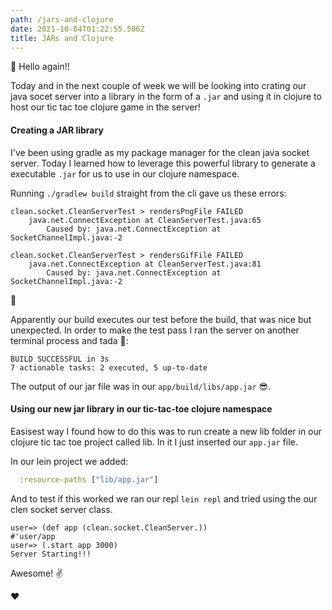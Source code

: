 ```yaml
---
path: /jars-and-clojure
date: 2021-10-04T01:22:55.506Z
title: JARs and Clojure 
---
```


👋 Hello again!!

Today and in the next couple of week we will be looking into crating our java socet server into a library in the form of
a `.jar` and using it in clojure to host our tic tac toe clojure game in the server!

#### Creating a JAR library

I've been using gradle as my package manager for the clean java socket server. Today I learned how to leverage this powerful
library to generate a executable `.jar` for us to use in our clojure namespace.

Running `./gradlew build` straight from the cli gave us these errors:
```
clean.socket.CleanServerTest > rendersPngFile FAILED
    java.net.ConnectException at CleanServerTest.java:65
        Caused by: java.net.ConnectException at SocketChannelImpl.java:-2

clean.socket.CleanServerTest > rendersGifFile FAILED
    java.net.ConnectException at CleanServerTest.java:81
        Caused by: java.net.ConnectException at SocketChannelImpl.java:-2
```
🤔

Apparently our build executes our test before the build, that was nice but unexpected.
In order to make the test pass I ran the server on another terminal process and tada 🎉:
```
BUILD SUCCESSFUL in 3s
7 actionable tasks: 2 executed, 5 up-to-date
```

The output of our jar file was in our `app/build/libs/app.jar` 😎. 

#### Using our new jar library in our tic-tac-toe clojure namespace

Easisest way I found how to do this was to run create a new lib folder in our clojure tic tac toe project called lib.
In it I just inserted our `app.jar` file.   

In our lein project we added: 
```clojure
  :resource-paths ["lib/app.jar"]
```

And to test if this worked we ran our repl `lein repl` and tried using the our clen socket server class.   

```
user=> (def app (clean.socket.CleanServer.))
#'user/app
user=> (.start app 3000)
Server Starting!!!
```

Awesome! ✌️

❤️

